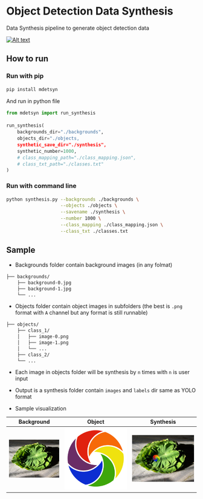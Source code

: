 # Object Detection Data Synthesis

Data Synthesis pipeline to generate object detection data

<a href="https://pypi.org/project/mdetsyn/"><img alt="Alt text" src="https://img.shields.io/badge/PyPI-3775A9.svg?style=for-the-badge&logo=PyPI&logoColor=white"/></a>

## How to run

### Run with pip

``` bash
pip install mdetsyn
```

And run in python file 

``` python
from mdetsyn import run_synthesis

run_synthesis(
    backgrounds_dir="./backgrounds", 
    objects_dir="./objects, 
    synthetic_save_dir="./synthesis", 
    synthetic_number=1000, 
    # class_mapping_path="./class_mapping.json", 
    # class_txt_path="./classes.txt"
)
```

### Run with command line

``` bash
python synthesis.py --backgrounds ./backgrounds \
                    --objects ./objects \
                    --savename ./synthesis \
                    --number 1000 \
                    --class_mapping ./class_mapping.json \
                    --class_txt ./classes.txt
```

## Sample

- Backgrounds folder contain background images (in any folmat)

```
├── backgrounds/
    ├── background-0.jpg
    ├── background-1.jpg
    └── ...
```

- Objects folder contain object images in subfolders (the best is `.png` format with `A` channel but any format is still runnable)

```
├── objects/
    ├── class_1/
    │   ├── image-0.png
    │   ├── image-1.png
    │   └── ...
    ├── class_2/
    └── ...
```

- Each image in objects folder will be synthesis by `n` times with `n` is user input

- Output is a synthesis folder contain `images` and `labels` dir same as YOLO format

- Sample visualization

| Background | Object | Synthesis |
| :---: | :---: | :---: |
| ![](./sample/backgrounds/background-0.jpg) | ![](./sample/objects/vanamo/vanamo-0.png) | ![](./sample/synthesis/images/4b09b7ae-3290-45d7-afef-82a7c5cef26d.jpg) |
